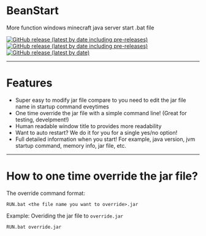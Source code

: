 # BeanStart
More function windows minecraft java server start .bat file

[![GitHub release (latest by date including pre-releases)](https://img.shields.io/github/v/release/HappyAreaBean/BeanStart?label=latest%20stable&style=for-the-badge)](https://github.com/HappyAreaBean/BeanStart/releases) 
[![GitHub release (latest by date including pre-releases)](https://img.shields.io/github/v/release/HappyAreaBean/BeanStart?include_prereleases&label=latest%20beta&style=for-the-badge)](https://github.com/HappyAreaBean/BeanStart/releases) 
[![GitHub release (latest by date)](https://img.shields.io/github/downloads/HappyAreaBean/BeanStart/total?label=Downloads&style=for-the-badge)](https://github.com/HappyAreaBean/BeanStart/releases)

---

# Features

* Super easy to modify jar file compare to you need to edit the jar file name in startup command eveytimes
* One time override the jar file with a simple command line! (Great for testing, develpment!)
* Human readable window title to provides more readability
* Want to auto restart? We do it for you for a single yes/no option!
* Full detailed information when you start! For example, java version, jvm startup command, memory info, jar file, etc.

---

# How to one time override the jar file?

The override command format:

```batch
RUN.bat <the file name you want to override>.jar
```

Example: Overiding the jar file to `override.jar`
```batch
RUN.bat override.jar
```

